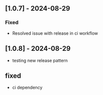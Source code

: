 ## [1.0.7] - 2024-08-29

### Fixed
- Resolved issue with release in ci workflow

## [1.0.8] - 2024-08-29
- testing new release pattern
## fixed

- ci dependency